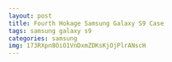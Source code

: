 ```yaml
---
layout: post
title: Fourth Hokage Samsung Galaxy S9 Case
tags: samsung galaxy s9
categories: samsung
img: 173RXpn8OiO1VnDxmZDKsKjOjPlrANscH
---
```


